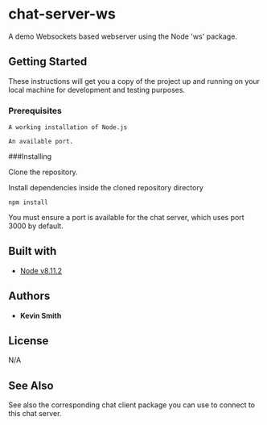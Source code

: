 # chat-server-ws

A demo Websockets based webserver using the Node 'ws' package.

## Getting Started

These instructions will get you a copy of the project up and running on your local machine for development and testing purposes.

### Prerequisites

```
A working installation of Node.js

An available port.

```

###Installing

Clone the repository.

Install dependencies inside the cloned repository directory

```
npm install
```

You must ensure a port is available for the chat server, which
uses port 3000 by default.


## Built with

* [Node v8.11.2](https://nodejs.org/en/)

## Authors

* **Kevin Smith**

## License

N/A


## See Also
See also the corresponding chat client package you can use to connect to this chat server.

